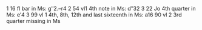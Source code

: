 1 16  fl  bar in Ms: g″2.–r4
2 54  vl1 4th note in Ms: d″32
3 22  Jo  4th quarter in Ms: e′4
3 99  vl 1  4th, 8th, 12th and last sixteenth in Ms: a16
  90  vl 2  3rd quarter missing in Ms
